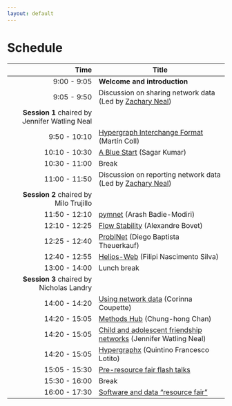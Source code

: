 ```yaml
---
layout: default
---
```


# Schedule

| Time  | Title                                                                                                        |
|------:| -------------------------------------------------------------------------------------------------------------|
|  9:00 -  9:05 | **Welcome and introduction**                                                                         |
|  9:05 -  9:50 | Discussion on sharing network data (Led by [Zachary Neal](https://www.zacharyneal.com/))             |
| **Session 1** chaired by Jennifer Watling Neal                                                                       |
|  9:50 - 10:10 | [Hypergraph Interchange Format](abstracts/hif.md) (Martín Coll)                                      |
| 10:10 - 10:30 | [A Blue Start](abstracts/bluesky.md) (Sagar Kumar)                                                   |
| 10:30 - 11:00 | Break                                                                                                |
| 11:00 - 11:50 | Discussion on reporting network data (Led by [Zachary Neal](https://www.zacharyneal.com/))           |
| **Session 2** chaired by Milo Trujillo                                                                               |
| 11:50 - 12:10 | [pymnet](abstracts/pymnet.md) (Arash Badie-Modiri)                                                   |
| 12:10 - 12:25 | [Flow Stability](abstracts/flow-stability.md) (Alexandre Bovet)                                      |
| 12:25 - 12:40 | [ProbINet](abstracts/probinet.md) (Diego Baptista Theuerkauf)                                        |
| 12:40 - 12:55 | [Helios-Web](abstracts/helios-web.md) (Filipi Nascimento Silva)                                      |
| 13:00 - 14:00 | Lunch break                                                                                          |
| **Session 3** chaired by Nicholas Landry                                                                             |
| 14:00 - 14:20 | [Using network data](abstracts/data.md) (Corinna Coupette)                                           |
| 14:20 - 15:05 | [Methods Hub](abstracts/methods-hub.md) (Chung-hong Chan)                                            |
| 14:20 - 15:05 | [Child and adolescent friendship networks](abstracts/friendship-networks.md) (Jennifer Watling Neal) |
| 14:20 - 15:05 | [Hypergraphx](abstracts/hypergraphx.md) (Quintino Francesco Lotito)                                  |
| 15:05 - 15:30 | [Pre-resource fair flash talks](abstracts/flash.md)                                                  |
| 15:30 - 16:00 | Break                                                                                                |
| 16:00 - 17:30 | [Software and data “resource fair”](abstracts/flash.md)                                              |